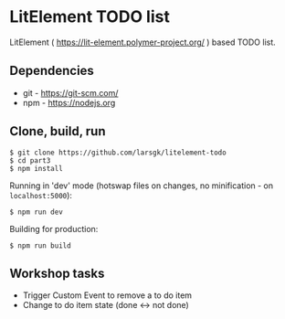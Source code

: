 # LitElement TODO list

LitElement ( https://lit-element.polymer-project.org/ ) based TODO list.

## Dependencies

* git - https://git-scm.com/
* npm - https://nodejs.org 

## Clone, build, run

```
$ git clone https://github.com/larsgk/litelement-todo
$ cd part3
$ npm install
```

Running in 'dev' mode (hotswap files on changes, no minification - on ```localhost:5000```):

```
$ npm run dev
```

Building for production:

```
$ npm run build
```

## Workshop tasks

* Trigger Custom Event to remove a to do item
* Change to do item state (done <-> not done)
